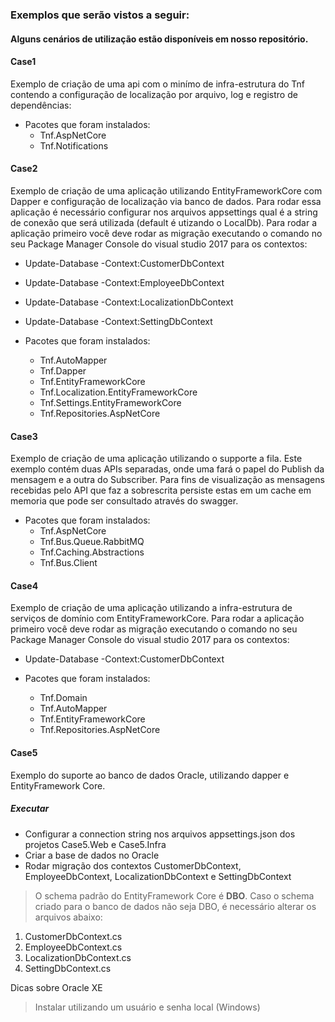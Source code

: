 ### Exemplos que serão vistos a seguir:

#### Alguns cenários de utilização estão disponíveis em nosso repositório.
#### Case1 ####
Exemplo de criação de uma api com o minímo de infra-estrutura do Tnf contendo a configuração de localização por arquivo, log e registro de dependências:

- Pacotes que foram instalados:
	- Tnf.AspNetCore
	- Tnf.Notifications

#### Case2 ####
Exemplo de criação de uma aplicação utilizando EntityFrameworkCore com Dapper e configuração de localização via banco de dados. Para rodar essa aplicação é necessário configurar nos arquivos appsettings qual é a string de conexão que será utilizada (default é utizando o LocalDb).
Para rodar a aplicação primeiro você deve rodar as migração executando o comando no seu Package Manager Console do visual studio 2017 para os contextos:
- Update-Database -Context:CustomerDbContext
- Update-Database -Context:EmployeeDbContext
- Update-Database -Context:LocalizationDbContext
- Update-Database -Context:SettingDbContext

- Pacotes que foram instalados:
	- Tnf.AutoMapper
	- Tnf.Dapper
	- Tnf.EntityFrameworkCore
	- Tnf.Localization.EntityFrameworkCore
	- Tnf.Settings.EntityFrameworkCore
	- Tnf.Repositories.AspNetCore
	
#### Case3 ####
Exemplo de criação de uma aplicação utilizando o supporte a fila.
Este exemplo contém duas APIs separadas, onde uma fará o papel do Publish da mensagem e a outra do Subscriber. Para fins de visualização as mensagens recebidas pelo API que faz a sobrescrita persiste estas em um cache em memoria que pode ser consultado através do swagger.

- Pacotes que foram instalados:
	- Tnf.AspNetCore
	- Tnf.Bus.Queue.RabbitMQ
	- Tnf.Caching.Abstractions
	- Tnf.Bus.Client
	
#### Case4 ####
Exemplo de criação de uma aplicação utilizando a infra-estrutura de serviços de domínio com EntityFrameworkCore.
Para rodar a aplicação primeiro você deve rodar as migração executando o comando no seu Package Manager Console do visual studio 2017 para os contextos:
- Update-Database -Context:CustomerDbContext

- Pacotes que foram instalados:
	- Tnf.Domain
	- Tnf.AutoMapper
	- Tnf.EntityFrameworkCore
	- Tnf.Repositories.AspNetCore

#### Case5 ####
Exemplo do suporte ao banco de dados Oracle, utilizando dapper e EntityFramework Core.

##### Executar #####
- Configurar a connection string nos arquivos appsettings.json dos projetos Case5.Web e Case5.Infra
- Criar a base de dados no Oracle
- Rodar migração dos contextos CustomerDbContext, EmployeeDbContext, LocalizationDbContext e SettingDbContext

> O schema padrão do EntityFramework Core é **DBO**. Caso o schema criado para o banco de dados não seja DBO, é necessário alterar os arquivos abaixo:
1. CustomerDbContext.cs
2. EmployeeDbContext.cs
3. LocalizationDbContext.cs
4. SettingDbContext.cs

Dicas sobre Oracle XE
> Instalar utilizando um usuário e senha local (Windows)
